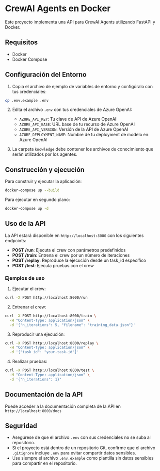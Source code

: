 # CrewAI Agents en Docker

Este proyecto implementa una API para CrewAI Agents utilizando FastAPI y Docker.

## Requisitos

- Docker
- Docker Compose

## Configuración del Entorno

1. Copia el archivo de ejemplo de variables de entorno y configúralo con tus credenciales:

```bash
cp .env.example .env
```

2. Edita el archivo `.env` con tus credenciales de Azure OpenAI:
   - `AZURE_API_KEY`: Tu clave de API de Azure OpenAI
   - `AZURE_API_BASE`: URL base de tu recurso de Azure OpenAI
   - `AZURE_API_VERSION`: Versión de la API de Azure OpenAI
   - `AZURE_DEPLOYMENT_NAME`: Nombre de tu deployment de modelo en Azure OpenAI

3. La carpeta `knowledge` debe contener los archivos de conocimiento que serán utilizados por los agentes.

## Construcción y ejecución

Para construir y ejecutar la aplicación:

```bash
docker-compose up --build
```

Para ejecutar en segundo plano:

```bash
docker-compose up -d
```

## Uso de la API

La API estará disponible en `http://localhost:8000` con los siguientes endpoints:

- **POST /run**: Ejecuta el crew con parámetros predefinidos
- **POST /train**: Entrena el crew por un número de iteraciones
- **POST /replay**: Reproduce la ejecución desde un task_id específico
- **POST /test**: Ejecuta pruebas con el crew

### Ejemplos de uso

1. Ejecutar el crew:

```bash
curl -X POST http://localhost:8000/run
```

2. Entrenar el crew:

```bash
curl -X POST http://localhost:8000/train \
  -H "Content-Type: application/json" \
  -d '{"n_iterations": 5, "filename": "training_data.json"}'
```

3. Reproducir una ejecución:

```bash
curl -X POST http://localhost:8000/replay \
  -H "Content-Type: application/json" \
  -d '{"task_id": "your-task-id"}'
```

4. Realizar pruebas:

```bash
curl -X POST http://localhost:8000/test \
  -H "Content-Type: application/json" \
  -d '{"n_iterations": 1}'
```

## Documentación de la API

Puede acceder a la documentación completa de la API en `http://localhost:8000/docs`

## Seguridad

- Asegúrese de que el archivo `.env` con sus credenciales no se suba al repositorio.
- Si el proyecto está dentro de un repositorio Git, confirme que el archivo `.gitignore` incluye `.env` para evitar compartir datos sensibles.
- Use siempre el archivo `.env.example` como plantilla sin datos sensibles para compartir en el repositorio. 